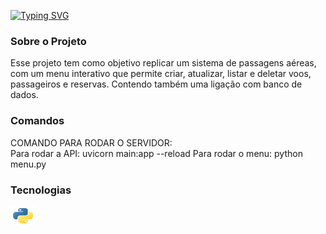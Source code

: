 [![Typing SVG](https://readme-typing-svg.herokuapp.com/?color=4682B4&size=35&center=true&vCenter=true&width=1000&lines=+Bem+vindo+ao+nosso+sistema+de+reserva+de+passagem!+)](https://git.io/typing-svg)


### Sobre o Projeto
Esse projeto tem como objetivo replicar um sistema de passagens aéreas, com um menu interativo 
que permite criar, atualizar, listar e deletar voos, passageiros e reservas. Contendo também uma ligação com banco de dados.


### Comandos
COMANDO PARA RODAR O SERVIDOR: <br>
Para rodar a API:
    uvicorn main:app --reload
Para rodar o menu:
    python menu.py

### Tecnologias
<div>
<img alt="Gabi-Py" height="30" width="40" src="https://raw.githubusercontent.com/devicons/devicon/master/icons/python/python-original.svg">
</div>